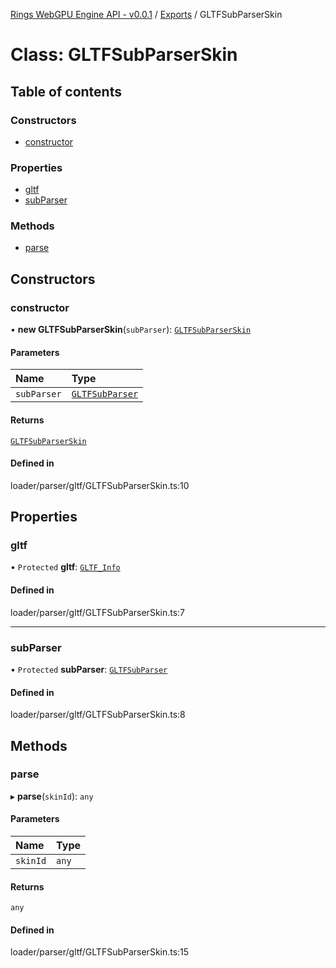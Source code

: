[Rings WebGPU Engine API - v0.0.1](../README.md) / [Exports](../modules.md) / GLTFSubParserSkin

# Class: GLTFSubParserSkin

## Table of contents

### Constructors

- [constructor](GLTFSubParserSkin.md#constructor)

### Properties

- [gltf](GLTFSubParserSkin.md#gltf)
- [subParser](GLTFSubParserSkin.md#subparser)

### Methods

- [parse](GLTFSubParserSkin.md#parse)

## Constructors

### constructor

• **new GLTFSubParserSkin**(`subParser`): [`GLTFSubParserSkin`](GLTFSubParserSkin.md)

#### Parameters

| Name | Type |
| :------ | :------ |
| `subParser` | [`GLTFSubParser`](GLTFSubParser.md) |

#### Returns

[`GLTFSubParserSkin`](GLTFSubParserSkin.md)

#### Defined in

loader/parser/gltf/GLTFSubParserSkin.ts:10

## Properties

### gltf

• `Protected` **gltf**: [`GLTF_Info`](GLTF_Info.md)

#### Defined in

loader/parser/gltf/GLTFSubParserSkin.ts:7

___

### subParser

• `Protected` **subParser**: [`GLTFSubParser`](GLTFSubParser.md)

#### Defined in

loader/parser/gltf/GLTFSubParserSkin.ts:8

## Methods

### parse

▸ **parse**(`skinId`): `any`

#### Parameters

| Name | Type |
| :------ | :------ |
| `skinId` | `any` |

#### Returns

`any`

#### Defined in

loader/parser/gltf/GLTFSubParserSkin.ts:15
